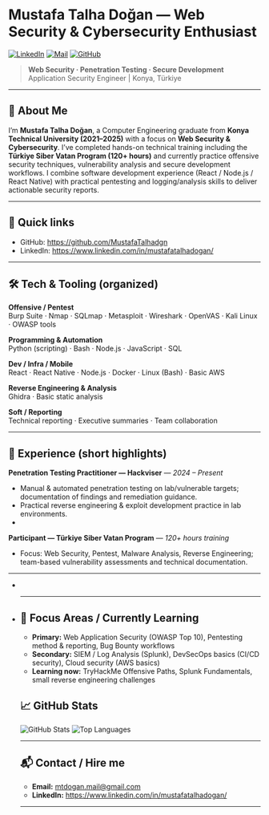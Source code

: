 # Mustafa Talha Doğan — Web Security & Cybersecurity Enthusiast
[![LinkedIn](https://img.shields.io/badge/LinkedIn-%230077B5.svg?logo=linkedin&logoColor=white)](https://www.linkedin.com/in/mustafatalhadogan/) 
[![Mail](https://img.shields.io/badge/Email-mtdogan.mail%40gmail.com-blue?style=flat&logo=gmail)](mailto:mtdogan.mail@gmail.com  )
[![GitHub](https://img.shields.io/badge/GitHub-MustafaTalhadgn-181717?style=flat&logo=github)](https://github.com/MustafaTalhadgn)

> **Web Security · Penetration Testing · Secure Development**  
> Application Security Engineer | Konya, Türkiye

---

## 🚀 About Me
I’m **Mustafa Talha Doğan**, a Computer Engineering graduate from **Konya Technical University (2021–2025)** with a focus on **Web Security & Cybersecurity**. I’ve completed hands-on technical training including the **Türkiye Siber Vatan Program (120+ hours)** and currently practice offensive security techniques, vulnerability analysis and secure development workflows. I combine software development experience (React / Node.js / React Native) with practical pentesting and logging/analysis skills to deliver actionable security reports.

---

## 🔎 Quick links
- GitHub: https://github.com/MustafaTalhadgn  
- LinkedIn: https://www.linkedin.com/in/mustafatalhadogan/  
<!--- - Portfolio / CV (add PDF to repo root and link here) — `./Mustafa_Talha_Dogan_CV.pdf` *(add file to repo and update this link)*  
- Recommended (add your handles): TryHackMe · HackTheBox · Medium / Dev.to · X (Twitter)  --->

---

## 🛠️ Tech & Tooling (organized)
**Offensive / Pentest**  
Burp Suite · Nmap · SQLmap · Metasploit · Wireshark · OpenVAS · Kali Linux · OWASP tools

**Programming & Automation**  
Python (scripting) · Bash · Node.js · JavaScript · SQL

**Dev / Infra / Mobile**  
React · React Native · Node.js · Docker · Linux (Bash) · Basic AWS

**Reverse Engineering & Analysis**  
Ghidra · Basic static analysis

**Soft / Reporting**  
Technical reporting · Executive summaries · Team collaboration

---

## 💼 Experience (short highlights)
**Penetration Testing Practitioner — Hackviser** — *2024 – Present*  
- Manual & automated penetration testing on lab/vulnerable targets; documentation of findings and remediation guidance.  
- Practical reverse engineering & exploit development practice in lab environments.
- 
**Participant — Türkiye Siber Vatan Program** — *120+ hours training*  
- Focus: Web Security, Pentest, Malware Analysis, Reverse Engineering; team-based vulnerability assessments and technical documentation. 

---
<!---
## 📁 Selected Projects (add project READMEs / PoCs & reports)
> *Put detailed writeups in each repo. A good project entry has: 1-line summary • tools • PoC screenshot • remediation or learning.*

- **Web-Pentest-Notlari** — curated pentest notes, payloads and test commands (start here: `Web-Pentest-notlari/`).
- <!--- *(Already in repo — split into `projects/`, `labs/`, `tools/` subfolders.)*  --->
- 
- <!---**(suggested) juice-shop-sqli-writeup** — full PoC + exec summary (add).  
- <!---**(suggested) netscan-to-csv** — Python Nmap wrapper that exports CSV reports (add).  
- <!---**(suggested) wireshark-http-analysis** — Wireshark lab + short report (add).

----
--->

## 🎓 Certifications & Training
- **Certified Associate Penetration Tester (CAPT)** hackviser. 
- Malware Analysis Training — 02/2025.  
- Cyber Security Training — 07/2024.  
<!---*(Add certificate links / images if available.)* --->

---

## 📣 Focus Areas / Currently Learning
- **Primary:** Web Application Security (OWASP Top 10), Pentesting method & reporting, Bug Bounty workflows  
- **Secondary:** SIEM / Log Analysis (Splunk), DevSecOps basics (CI/CD security), Cloud security (AWS basics)  
- **Learning now:** TryHackMe Offensive Paths, Splunk Fundamentals, small reverse engineering challenges
  
<!---
---

## ✅ How to use this repo (developer / hiring manager friendly)
- `projects/` → finished writeups (PoC + exec summary + remediation).  
- `labs/` → lab notes with screenshots and evidence (PDF).  
- `tools/` → scripts (Python/Bash) with usage examples and sample outputs.  
- **Goal:** every technical note should include a testable PoC or runnable script so reviewers can reproduce results.

---
--->

## 📈 GitHub Stats

![GitHub Stats](https://github-readme-stats.vercel.app/api?username=MustafaTalhadgn&theme=gruvbox&include_all_commits=true)
![Top Languages](https://github-readme-stats.vercel.app/api/top-langs/?username=MustafaTalhadgn&layout=compact&theme=gruvbox)

---
<!---
## 🛡️ Badges & Visuals (suggested)
- Add TryHackMe badges (if you have them).  
- Add HackTheBox rank / HTB profile if available.  
- Add Shields for key tools: `![Burp](https://img.shields.io/badge/Burp-Suite-black)` etc.  
- Add a small portfolio banner image at the top (optional).

---
--->

## 📬 Contact / Hire me

- **Email:** mtdogan.mail@gmail.com  
- **LinkedIn:** https://www.linkedin.com/in/mustafatalhadogan/   

---
<!---
### If you want: next step checklist I can auto-generate for you
- Convert `Web-Pentest-notlari/` into `projects/`, `labs/`, `tools/` subfolders and add `README.md` to each.  
- Prepare 3 project writeups (SQLi PoC, XSS PoC, netscan tool) and I’ll review their READMEs and exec summaries.  
- Hook TryHackMe badges and Splunk/other cert images into this README.
--->
